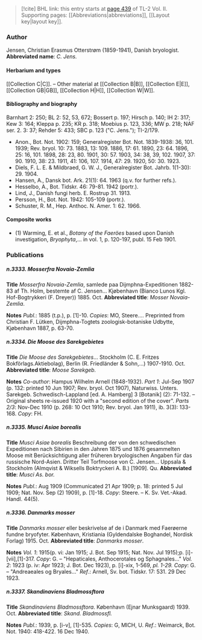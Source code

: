 > [!cite] BHL link: this entry starts at [page 439](https://www.biodiversitylibrary.org/page/33068681) of TL-2 Vol. II.
> Supporting pages: [[Abbreviations|abbreviations]], [[Layout key|layout key]].

### Author

Jensen, Christian Erasmus Otterstrøm (1859-1941), Danish bryologist. 
**Abbreviated name**: *C. Jens.*

#### Herbarium and types

[[Collection C|C]]. – Other material at [[Collection B|B]], [[Collection E|E]], [[Collection GB|GB]], [[Collection H|H]], [[Collection W|W]].

#### Bibliography and biography

Barnhart 2: 250; BL 2: 52, 53, 672; Bossert p. 197; Hirsch p. 140; IH 2: 317; Kew 3: 164; Kleppa p. 235; KR p. 318; Moebius p. 123, 336; MW p. 218; NAF ser. 2. 3: 37; Rehder 5: 433; SBC p. 123 ("C. Jens."); TI-2/179.
- Anon., Bot. Not. 1902: 159; Generalregister Bot. Not. 1839-1938: 36, 101. 1939; Rev. bryol. 10: 73. 1883, 13: 109. 1886, 17: 61. 1890, 23: 64. 1896, 25: 16, 101. 1898, 28: 23, 80. 1901, 30: 57. 1903, 34: 38, 39, 102. 1907, 37: 90. 1910, 38: 23. 1911, 41: 106, 107. 1914, 47: 29. 1920, 50: 30. 1923.
- Diels, F. L. E. & Mildbraed, G. W. J., Generalregister Bot. Jahrb. 1(1-30): 29. 1904.
- Hansen, A., Dansk bot. Ark. 21(1): 64. 1963 (q.v. for further refs.).
- Hesselbo, A., Bot. Tidskr. 46: 79-81. 1942 (portr.).
- Lind, J., Danish fungi herb. E. Rostrup 31. 1913.
- Persson, H., Bot. Not. 1942: 105-109 (portr.).
- Schuster, R. M., Hep. Anthoc. N. Amer. 1: 62. 1966.

#### Composite works

- (1) Warming, E. et al., *Botany of the Faeröes* based upon Danish investigation, *Bryophyta*,... in vol. 1, p. 120-197, publ. 15 Feb 1901.

### Publications

##### n.3333. Mosserfra Novaia-Zemlia

**Title**
*Mosserfra Novaia-Zemlia*, samlede paa Dijmphna-Expeditionen 1882-83 af Th. Holm, bestemte af C. Jensen... Kjøbenhavn (Bianco Lunos Kgl. Hof-Bogtrykkeri (F. Dreyer)) 1885. Oct.
**Abbreviated title**: *Mosser Novaia-Zemlia*.

**Notes**
*Publ*.: 1885 (t.p.), p. \[1\]-10. *Copies*: MO, Steere.... Preprinted from Christian F. Lütken, Dijmphna-Togtets zoologisk-botaniske Udbytte, Kjøbenhavn 1887, p. 63-70.

##### n.3334. Die Moose des Sarekgebietes

**Title**
*Die Moose des Sarekgebietes*... Stockholm (C. E. Fritzes Bokförlags.Aktiebolag), Berlin (R. Friedländer & Sohn,...) 1907-1910. Oct.
**Abbreviated title**: *Moose Sarekgeb.*

**Notes**
*Co-author*: Hampus Wilhelm Arnell (1848-1932).
*Part 1*: Jul-Sep 1907 (p. 132: printed 10 Jun 1907; Rev. bryol. Oct 1907), Naturwiss. Unters. Sarekgeb. Schwedisch-Lappland \[ed. A. Hamberg\] 3 \[Botanik\] (2): 71-132. – Original sheets re-issued 1920 with a "second edition of the cover".
*Parts 2/3*: Nov-Dec 1910 (p. 268: 10 Oct 1910; Rev. bryol. Jan 1911), ib. 3(3): 133-168.
*Copy*: FH.

##### n.3335. Musci Asiae borealis

**Title**
*Musci Asiae borealis* Beschreibung der von den schwedischen Expeditionen nach Sibirien in den Jahren 1875 und 1876 gesammelten Moose mit Berücksichtigung aller früheren bryologischen Angaben für das russische Nord-Asien. Dritter Teil Torfmoose von C. Jensen... Uppsala & Stockholm (Almqvist & Wiksells Boktryckeri A. B.) \[1909\]. Qu.
**Abbreviated title**: *Musci As. bor.*

**Notes**
*Publ*.: Aug 1909 (Communicated 21 Apr 1909; p. 18: printed 5 Jul 1909; Nat. Nov. Sep (2) 1909), p. \[1\]-18. *Copy*: Steere. – K. Sv. Vet.-Akad. Handl. 44(5).

##### n.3336. Danmarks mosser

**Title**
*Danmarks mosser* eller beskrivelse af de i Danmark med Faerøerne fundne bryofyter. København, Kristiania (Gyldendalske Boghandel, Nordisk Forlag) 1915. Oct.
**Abbreviated title**: *Danmarks mosser*.

**Notes**
*Vol. 1*: 1915(p. vi: Jan 1915; J. Bot. Sep 1915; Nat. Nov. Jul 1915);p. \[i\]-\[vii\],\[1\]-317. *Copy*: G. – "Hepaticales, Anthocerotales og Sphagnales..."
*Vol. 2*: 1923 (p. iv: Apr 1923; J. Bot. Dec 1923), p. \[i\]-xix, 1-569, *pl. 1-29. Copy*: G. – "Andreaeales og Bryales..."
*Ref*.: Arnell, Sv. bot. Tidskr. 17: 531. 29 Dec 1923.

##### n.3337. Skandinaviens Bladmossftora

**Title**
*Skandinaviens Bladmossftora*. København (Ejnar Munksgaard) 1939. Oct.
**Abbreviated title**: *Skand. Bladmossfl.*

**Notes**
*Publ*.: 1939, p. \[i-v\], \[1\]-535. *Copies*: G, MICH, U.
*Ref*.: Weimarck, Bot. Not. 1940: 418-422. 16 Dec 1940.

